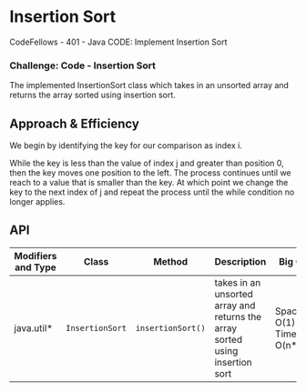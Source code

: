 # Insertion Sort
CodeFellows - 401 - Java
CODE: Implement Insertion Sort

### Challenge: Code - Insertion Sort
The implemented InsertionSort class which takes in an unsorted array and returns the array sorted using insertion sort.


## Approach & Efficiency
We begin by identifying the key for our comparison as index i.

While the key is less than the value of index j and greater than position 0, then the key moves one position to the left. The process continues until we reach to a value that is smaller than the key. At which point we change the key to the next index of j and repeat the process until the while condition no longer applies.








## API
Modifiers and Type      | Class       | Method    | Description | Big O |
|---                    | ---         | ---     |         --- | --- |
|  java.util*      |`InsertionSort `  | `insertionSort()`   | takes in an unsorted array and returns the array sorted using insertion sort | Space: O(1) Time: O(n*2)|

